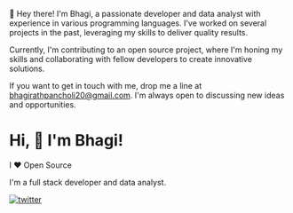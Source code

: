 👋 Hey there! I'm Bhagi, a passionate developer and data analyst with experience in various programming languages. I've worked on several projects in the past, leveraging my skills to deliver quality results.

Currently, I'm contributing to an open source project, where I'm honing my skills and collaborating with fellow developers to create innovative solutions.

If you want to get in touch with me, drop me a line at bhagirathpancholi20@gmail.com. I'm always open to discussing new ideas and opportunities.


# Hi, 👋 I'm Bhagi! 
I ❤ Open Source

<!---## 🚀 About Me--->
I'm a full stack developer and data analyst.


<!---## 🔗 Links 
[![portfolio](https://img.shields.io/badge/my_portfolio-000?style=for-the-badge&logo=ko-fi&logoColor=white)](https://katherineoelsner.com/)
[![linkedin](https://img.shields.io/badge/linkedin-0A66C2?style=for-the-badge&logo=linkedin&logoColor=white)](https://www.linkedin.com/)--->
[![twitter](https://img.shields.io/badge/twitter-1DA1F2?style=for-the-badge&logo=twitter&logoColor=white)]([https://twitter.com/](https://twitter.com/BhagiAi))


<!---## Other Common Github Profile Sections
👩‍💻 I'm currently working on...

🧠 I'm currently learning...

👯‍♀️ I'm looking to collaborate on...

🤔 I'm looking for help with...

💬 Ask me about...

📫 How to reach me...

😄 Pronouns...

⚡️ Fun fact... --->


<!--- ## 🛠 Skills
Javascript, HTML, CSS... --->




<!---

- 👀 Looking for Job in Data Field. 
- 🌱 I’m currently learning Model Development, Data Analytics.

bhagirath20/bhagirath20 is a ✨ special ✨ repository because its `README.md` (this file) appears on your GitHub profile.
You can click the Preview link to take a look at your changes.
--->
